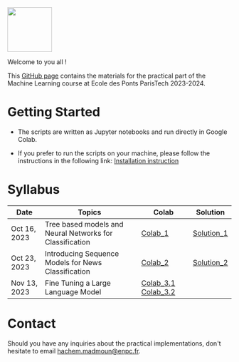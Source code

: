 <img src="https://drive.google.com/uc?export=view&id=1jDOkFA7VOsduPl47UH-1lCBFE6eF-VNn" height="100"/>

Welcome to you all !

This [GitHub page](https://hm-ai.github.io/ml-enpc/) contains the materials for the practical part of the Machine Learning course at Ecole des Ponts ParisTech 2023-2024.


# Getting Started
* The scripts are written as Jupyter notebooks and run directly in Google Colab.

* If you prefer to run the scripts on your machine, please follow the instructions in the following link: [Installation instruction](https://colab.research.google.com/drive/1GtAF3kuPGDhxRYacLVUMm5S8f1uBA_oM?usp=sharing)


# Syllabus

| Date         | Topics                                                   | Colab                                                                                                                                                                                                  | Solution                                                                                               | 
|--------------|----------------------------------------------------------|--------------------------------------------------------------------------------------------------------------------------------------------------------------------------------------------------------|--------------------------------------------------------------------------------------------------------|
| Oct 16, 2023 | Tree based models and Neural Networks for Classification | [Colab_1](https://colab.research.google.com/drive/1raV0Rj4LL8EwNS_Xpg7ky-p3FZA8nk3X?usp=sharing)                                                                                                       | [Solution_1](https://colab.research.google.com/drive/1MqqjUjStZIblRWS3r7U7SbNIuhVD1i9y?usp=sharing)    | 
| Oct 23, 2023 | Introducing Sequence Models for News Classification      | [Colab_2](https://colab.research.google.com/drive/1NBEPCGofJFyyUNPPCHJ0pf3XYUocO7fD?usp=sharing)                                                                                                       | [Solution_2](https://colab.research.google.com/drive/1onRG0E8ncHYfx0tGtoEjkIQ9Qz0JgPbH?usp=sharing)    | 
| Nov 13, 2023 | Fine Tuning a Large Language Model                       | [Colab_3.1](https://colab.research.google.com/drive/1zhy7mHHPhA9KXhLTz6Ah_NAShsGA9vqF?usp=sharing) [Colab_3.2](https://colab.research.google.com/drive/1XkkVN2_tHl_XhUgs-hteSVcX-mYKNX7n?usp=sharing)  |                                                                                                        | 

# Contact
Should you have any inquiries about the practical implementations, don't hesitate to email hachem.madmoun@enpc.fr.